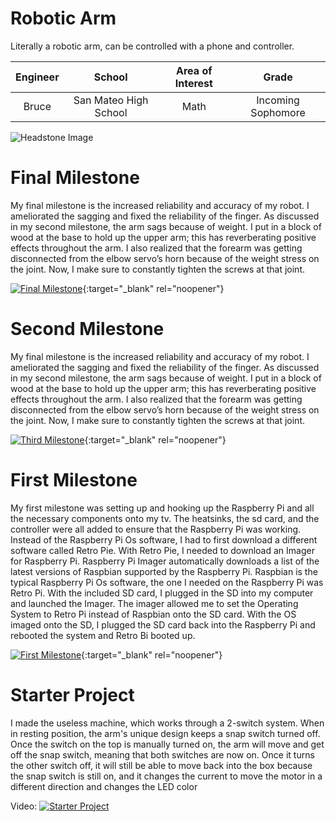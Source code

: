 ﻿# Robotic Arm
Literally a robotic arm, can be controlled with a phone and controller. 

| **Engineer** | **School** | **Area of Interest** | **Grade** |
|:--:|:--:|:--:|:--:|
| Bruce | San Mateo High School | Math | Incoming Sophomore

![Headstone Image](https://lh3.googleusercontent.com/pw/AM-JKLVBKftJ6nHGQmPTOno0GhQzcrVna-7ySq-5CWABdIAhxQ2PipoxJXLZ0n8WiVXtmRXWsRykyucs3HdOHjq474GFSedC-3z9R-ahfI5jAmd5G5NJS-YGbcQeaaoIiuGCuKKmAbgNxbZTun5O9VokOd5p=w1404-h1402-no?authuser=0)
  
# Final Milestone
My final milestone is the increased reliability and accuracy of my robot. I ameliorated the sagging and fixed the reliability of the finger. As discussed in my second milestone, the arm sags because of weight. I put in a block of wood at the base to hold up the upper arm; this has reverberating positive effects throughout the arm. I also realized that the forearm was getting disconnected from the elbow servo’s horn because of the weight stress on the joint. Now, I make sure to constantly tighten the screws at that joint. 

[![Final Milestone](https://res.cloudinary.com/marcomontalbano/image/upload/v1612573869/video_to_markdown/images/youtube--F7M7imOVGug-c05b58ac6eb4c4700831b2b3070cd403.jpg )](https://www.youtube.com/watch?v=F7M7imOVGug&feature=emb_logo "Final Milestone"){:target="_blank" rel="noopener"}

# Second Milestone
My final milestone is the increased reliability and accuracy of my robot. I ameliorated the sagging and fixed the reliability of the finger. As discussed in my second milestone, the arm sags because of weight. I put in a block of wood at the base to hold up the upper arm; this has reverberating positive effects throughout the arm. I also realized that the forearm was getting disconnected from the elbow servo’s horn because of the weight stress on the joint. Now, I make sure to constantly tighten the screws at that joint.

[![Third Milestone](https://res.cloudinary.com/marcomontalbano/image/upload/v1612574014/video_to_markdown/images/youtube--y3VAmNlER5Y-c05b58ac6eb4c4700831b2b3070cd403.jpg)](https://www.youtube.com/watch?v=y3VAmNlER5Y&feature=emb_logo "Second Milestone"){:target="_blank" rel="noopener"}
# First Milestone
  

My first milestone was setting up and hooking up the Raspberry Pi and all the necessary components onto my tv. The heatsinks, the sd card, and the controller were all added to ensure that the Raspberry Pi was working. Instead of the Raspberry Pi Os software, I had to first download a different software called Retro Pie. With Retro Pie, I needed to download an Imager for Raspberry Pi. Raspberry Pi Imager automatically downloads a list of the latest versions of Raspbian supported by the Raspberry Pi. Raspbian is the typical Raspberry Pi Os software, the one I needed on the Raspberry Pi was Retro Pi. With the included SD card, I plugged in the SD into my computer and launched the Imager. The imager allowed me to set the Operating System to Retro Pi instead of Raspbian onto the SD card. With the OS imaged onto the SD, I plugged the SD card back into the Raspberry Pi and rebooted the system and Retro Bi booted up.

[![First Milestone](https://res.cloudinary.com/marcomontalbano/image/upload/v1612574117/video_to_markdown/images/youtube--CaCazFBhYKs-c05b58ac6eb4c4700831b2b3070cd403.jpg)](https://www.youtube.com/watch?v=CaCazFBhYKs "First Milestone"){:target="_blank" rel="noopener"}

# Starter Project

I made the useless machine, which works through a 2-switch system. When in resting position, the arm's unique design keeps a snap switch turned off. Once the switch on the top is manually turned on, the arm will move and get off the snap switch, meaning that both switches are now on. Once it turns the other switch off, it will still be able to move back into the box because the snap switch is still on, and it changes the current to move the motor in a different direction and changes the LED color

Video:
[![Starter Project](https://lh3.googleusercontent.com/fQ9pu28AFCqpUoCaGJLHPwfBAdms_KBMYgUQoiXR6DC1qxt4JY8PwV6eUbHNlqGm7Dnkip6rBoXDYLJW-sRuBl2N--nWy9973kdeSzF1WEUYkSsXB99xT3Efe5VzjBTpO0Uq_KfItMWayt6CD8SFoGXAko0hyns8il2k-TLDP2COs0LwXOKAV_B-nZthM9DXaAG71RDBKEE4Y8w4UjBcFLZD8VrnKkw85_KRwAtBb3E_MBrzbcCh1t7J86aeTq2tIAGI_VZzXi5vRtI8dD9oolDp2_HaMH6WPYSeNMmrvnVHcdIGJYagR0_ELyEkgWyOztDCodrL2Wp_08MGH6muBCtlYZYI0bzvkWk-7gdlgjvjjY_6wWZunfrtm-uSvS4i8xOVXD2J3jTfm560MaYFmEvwsu8e7m9tAJdRPnxxxK5xA4_fnbFixF9hbFgk072kUgxhA4FvnifMwIB0GECQ4G__UBQtgaz_tYYv173OChrs15HLLg6_FUrzhhCP2UbmuCukJll0uvTQMWIEbty5CIEZTvWBsP4slJSKun47P-tCIDTapy-A4Y3yCQ5o8mM9IaD1FIW_zX42NJo3Wcvj0NRoSw4__bpnJDJ5kRAoYkwgw9F5qU9FUKR5ctdxm52H4OWBTR01mT_Lx3nEQqC5l3dncRktZ1rDz5aMl9yP6vCgPRVP8RxLaLC6db_JoUhTndKmWgWoxHiMcj_20Usb2TRUJxSGmtZuk5PHvJKAA4M6G-4fzWOkjpRW_jtIGbait-2J1-6fpiFLPedEYhfoZYq1BGJXWDqs=w437-h220-no?authuser=0)](https://www.youtube.com/watch?v=Y4uDYHtt_Gk)

